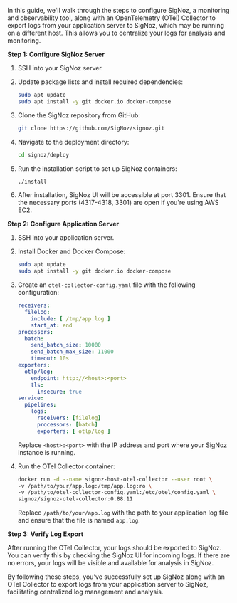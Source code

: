 
In this guide, we'll walk through the steps to configure SigNoz, a monitoring and observability tool, along with an OpenTelemetry (OTel) Collector to export logs from your application server to SigNoz, which may be running on a different host. This allows you to centralize your logs for analysis and monitoring.

**Step 1: Configure SigNoz Server**

1. SSH into your SigNoz server.

2. Update package lists and install required dependencies:
    ```bash
    sudo apt update
    sudo apt install -y git docker.io docker-compose
    ```

3. Clone the SigNoz repository from GitHub:
    ```bash
    git clone https://github.com/SigNoz/signoz.git
    ```

4. Navigate to the deployment directory:
    ```bash
    cd signoz/deploy
    ```

5. Run the installation script to set up SigNoz containers:
    ```bash
    ./install
    ```

6. After installation, SigNoz UI will be accessible at port 3301. Ensure that the necessary ports (4317-4318, 3301) are open if you're using AWS EC2.

**Step 2: Configure Application Server**

1. SSH into your application server.

2. Install Docker and Docker Compose:
    ```bash
    sudo apt update
    sudo apt install -y git docker.io docker-compose
    ```

3. Create an `otel-collector-config.yaml` file with the following configuration:
    ```yaml
    receivers:
      filelog:
        include: [ /tmp/app.log ]
        start_at: end
    processors:
      batch:
        send_batch_size: 10000
        send_batch_max_size: 11000
        timeout: 10s
    exporters:
      otlp/log:
        endpoint: http://<host>:<port>
        tls:
          insecure: true
    service:
      pipelines:
        logs:
          receivers: [filelog]
          processors: [batch]
          exporters: [ otlp/log ]
    ```
    Replace `<host>:<port>` with the IP address and port where your SigNoz instance is running.

4. Run the OTel Collector container:
    ```bash
    docker run -d --name signoz-host-otel-collector --user root \
    -v /path/to/your/app.log:/tmp/app.log:ro \
    -v /path/to/otel-collector-config.yaml:/etc/otel/config.yaml \
    signoz/signoz-otel-collector:0.88.11
    ```
    Replace `/path/to/your/app.log` with the path to your application log file and ensure that the file is named `app.log`.

**Step 3: Verify Log Export**

After running the OTel Collector, your logs should be exported to SigNoz. You can verify this by checking the SigNoz UI for incoming logs. If there are no errors, your logs will be visible and available for analysis in SigNoz.

By following these steps, you've successfully set up SigNoz along with an OTel Collector to export logs from your application server to SigNoz, facilitating centralized log management and analysis.
